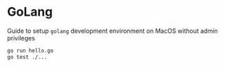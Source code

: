 # GoLang

Guide to setup `golang` development environment on MacOS without admin privileges

```bash
go run hello.go
go test ./...
```
